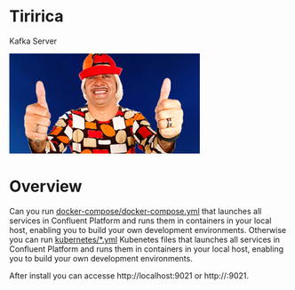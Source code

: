 # Tiririca

Kafka Server

![image](./images/tiririca.jpg)

# Overview

Can you run [docker-compose/docker-compose.yml](docker-compose.yml) that launches all services in Confluent Platform and runs them in containers in your local host, enabling you to build your own development environments.
Otherwise you can run [kubernetes/*.yml](*.yml) Kubenetes files that launches all services in Confluent Platform and runs them in containers in your local host, enabling you to build your own development environments.

After install you can accesse http://localhost:9021 or http://<docker network ip>:9021.
